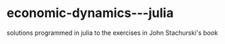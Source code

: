 # economic-dynamics---julia
solutions programmed in julia to the exercises in John Stachurski's book
